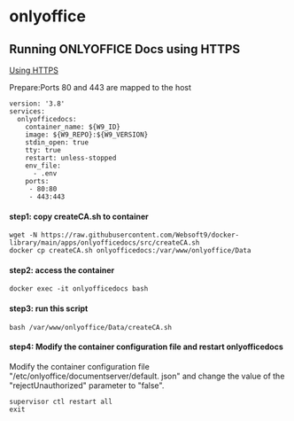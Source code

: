 # onlyoffice

## Running ONLYOFFICE Docs using HTTPS
[Using HTTPS](https://helpcenter.onlyoffice.com/installation/docs-community-install-docker.aspx) 

Prepare:Ports 80 and 443 are mapped to the host
```
version: '3.8'
services:     
  onlyofficedocs:
    container_name: ${W9_ID}
    image: ${W9_REPO}:${W9_VERSION}
    stdin_open: true
    tty: true
    restart: unless-stopped
    env_file:
      - .env
    ports:
     - 80:80
     - 443:443
```

#### step1: copy createCA.sh to container
```
wget -N https://raw.githubusercontent.com/Websoft9/docker-library/main/apps/onlyofficedocs/src/createCA.sh
docker cp createCA.sh onlyofficedocs:/var/www/onlyoffice/Data
```
#### step2: access the container 
```
docker exec -it onlyofficedocs bash
```
#### step3: run this script 
```
bash /var/www/onlyoffice/Data/createCA.sh
```
#### step4: Modify the container configuration file and restart onlyofficedocs 
Modify the container configuration file "/etc/onlyoffice/documentserver/default. json" and change the value of the "rejectUnauthorized" parameter to "false".

```
supervisor ctl restart all
exit
```
